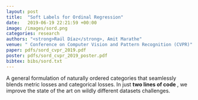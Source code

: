 ```yaml
---
layout: post
title:  "Soft Labels for Ordinal Regression"
date:   2019-06-19 22:21:59 +00:00
image: /images/sord.png
categories: research
authors: "<strong>Raúl Díaz</strong>, Amit Marathe"
venue: " Conference on Computer Vision and Pattern Recognition (CVPR)"
paper: pdfs/sord_cvpr_2019.pdf
poster: pdfs/sord_cvpr_2019_poster.pdf
bibtex: bibs/sord.txt
---
```

A general formulation of naturally ordered categories that seamlessly blends metric losses and categorical losses. In just <strong> two lines of code </strong>, we improve the state of the art on wildly different datasets challenges.